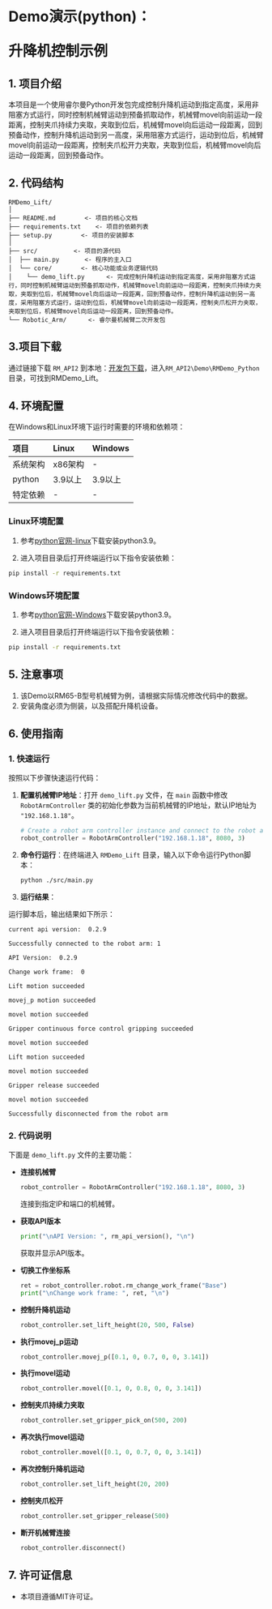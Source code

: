 # <p class="hidden">Demo演示(python)：</p>升降机控制示例

## 1. 项目介绍

本项目是一个使用睿尔曼Python开发包完成控制升降机运动到指定高度，采用非阻塞方式运行，同时控制机械臂运动到预备抓取动作，机械臂movel向前运动一段距离，控制夹爪持续力夹取，夹取到位后，机械臂movel向后运动一段距离，回到预备动作，控制升降机运动到另一高度，采用阻塞方式运行，运动到位后，机械臂movel向前运动一段距离，控制夹爪松开力夹取，夹取到位后，机械臂movel向后运动一段距离，回到预备动作。

## 2. 代码结构

```
RMDemo_Lift/
│
├── README.md        <- 项目的核心文档
├── requirements.txt    <- 项目的依赖列表
├── setup.py        <- 项目的安装脚本
│
├── src/          <- 项目的源代码
│  ├── main.py       <- 程序的主入口
│  └── core/        <- 核心功能或业务逻辑代码
│    └── demo_lift.py      <- 完成控制升降机运动到指定高度，采用非阻塞方式运行，同时控制机械臂运动到预备抓取动作，机械臂movel向前运动一段距离，控制夹爪持续力夹取，夹取到位后，机械臂movel向后运动一段距离，回到预备动作，控制升降机运动到另一高度，采用阻塞方式运行，运动到位后，机械臂movel向前运动一段距离，控制夹爪松开力夹取，夹取到位后，机械臂movel向后运动一段距离，回到预备动作。
└── Robotic_Arm/      <- 睿尔曼机械臂二次开发包
```

## 3.项目下载

通过链接下载 `RM_API2` 到本地：[开发包下载](https://github.com/RealManRobot/RM_API2.git)，进入`RM_API2\Demo\RMDemo_Python`目录，可找到RMDemo_Lift。

## 4. 环境配置

在Windows和Linux环境下运行时需要的环境和依赖项：

| 项目         | Linux     | Windows   |
| :--          | :--       | :--       |
| 系统架构     | x86架构   | -         |
| python       | 3.9以上   | 3.9以上   |
| 特定依赖     | -         | -         |

### Linux环境配置

   1. 参考[python官网-linux](https://www.python.org/downloads/source/)下载安装python3.9。

   2. 进入项目目录后打开终端运行以下指令安装依赖：

```bash
pip install -r requirements.txt
```

### Windows环境配置

   1. 参考[python官网-Windows](https://www.python.org/downloads/windows/)下载安装python3.9。

   2. 进入项目目录后打开终端运行以下指令安装依赖：

```bash
pip install -r requirements.txt
```

## 5. 注意事项

1. 该Demo以RM65-B型号机械臂为例，请根据实际情况修改代码中的数据。
2. 安装角度必须为侧装，以及搭配升降机设备。

## **6. 使用指南**

### 1. 快速运行

按照以下步骤快速运行代码：

1. **配置机械臂IP地址**：打开 `demo_lift.py` 文件，在 `main` 函数中修改 `RobotArmController` 类的初始化参数为当前机械臂的IP地址，默认IP地址为 `"192.168.1.18"`。

    ```python
    # Create a robot arm controller instance and connect to the robot arm
    robot_controller = RobotArmController("192.168.1.18", 8080, 3)
    ```

2. **命令行运行**：在终端进入 `RMDemo_Lift` 目录，输入以下命令运行Python脚本：

    ```bash
    python ./src/main.py
    ```
3. **运行结果**：

运行脚本后，输出结果如下所示：

```
current api version:  0.2.9

Successfully connected to the robot arm: 1

API Version:  0.2.9

Change work frame:  0

Lift motion succeeded

movej_p motion succeeded

movel motion succeeded

Gripper continuous force control gripping succeeded

movel motion succeeded

Lift motion succeeded

movel motion succeeded

Gripper release succeeded

movel motion succeeded

Successfully disconnected from the robot arm
```

### 2. 代码说明

下面是 `demo_lift.py` 文件的主要功能：

- **连接机械臂**

    ```python
    robot_controller = RobotArmController("192.168.1.18", 8080, 3)
    ```
    连接到指定IP和端口的机械臂。

- **获取API版本**

    ```python
    print("\nAPI Version: ", rm_api_version(), "\n")
    ```
    获取并显示API版本。

- **切换工作坐标系**

    ```python
    ret = robot_controller.robot.rm_change_work_frame("Base")
    print("\nChange work frame: ", ret, "\n")
    ```

- **控制升降机运动**

    ```python
    robot_controller.set_lift_height(20, 500, False)
    ```

- **执行movej_p运动**

    ```python
    robot_controller.movej_p([0.1, 0, 0.7, 0, 0, 3.141])
    ```

- **执行movel运动**

    ```python
    robot_controller.movel([0.1, 0, 0.8, 0, 0, 3.141])
    ```

- **控制夹爪持续力夹取**

    ```python
    robot_controller.set_gripper_pick_on(500, 200)
    ```

- **再次执行movel运动**

    ```python
    robot_controller.movel([0.1, 0, 0.7, 0, 0, 3.141])
    ```

- **再次控制升降机运动**

    ```python
    robot_controller.set_lift_height(20, 200)
    ```

- **控制夹爪松开**

    ```python
    robot_controller.set_gripper_release(500)
    ```

- **断开机械臂连接**

    ```python
    robot_controller.disconnect()
    ```

## 7. 许可证信息

- 本项目遵循MIT许可证。
